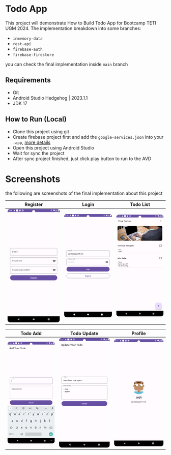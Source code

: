 # Todo App
This project will demonstrate How to Build Todo App for Bootcamp TETI UGM 2024.
The implementation breakdown into some branches:
- `inmemory-data`
- `rest-api`
- `firebase-auth`
- `firebase-firestore`

you can check the final implementation inside `main` branch


## Requirements
- Git
- Android Studio Hedgehog | 2023.1.1
- JDK 17


## How to Run (Local)
- Clone this project using git 
- Create firebase project first and add the `google-services.json` into your `:app`, [more details](https://firebase.google.com/docs/android/setup)
- Open this project using Android Studio
- Wait for sync the project
- After sync project finished, just click play button to run to the AVD


# Screenshots
the following are screenshots of the final implementation about this project

| Register | Login | Todo List |
|-|-|-|
|![Register](./screenshot/1-register.png)|![Login](./screenshot/2-login.png)|![Todo List](./screenshot/3-todo_list.png)|

| Todo Add | Todo Update | Profile |
|-|-|-|
|![Todo Add](./screenshot/4-todo_add.png)|![Todo Update](./screenshot/5-todo_update.png)|![Profile](./screenshot/6-profile.png)|